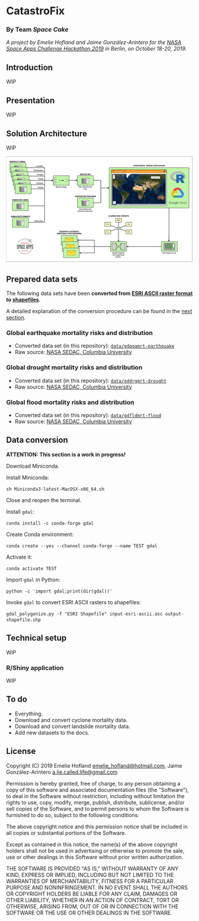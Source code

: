 # CatastroFix

### By Team _Space Cake_

_A project by Emelie Hofland and Jaime González-Arintero for the [NASA Space Apps Challenge Hackathon 2019](https://2019.spaceappschallenge.org/locations/berlin-germany/) in Berlin, on October 18-20, 2019._

## Introduction

WIP

## Presentation

WIP

## Solution Architecture

WIP

![](assets/catastrofix-solution-architecture.png)

## Prepared data sets

The following data sets have been **converted from [ESRI ASCII raster format](http://resources.esri.com/help/9.3/arcgisengine/java/GP_ToolRef/spatial_analyst_tools/esri_ascii_raster_format.htm) to [shapefiles](https://en.wikipedia.org/wiki/Shapefile)**.

A detailed explanation of the conversion procedure can be found in the [next section](https://github.com/Emelieh21/catastrofix-nasa-space-apps#data-conversion).

### Global earthquake mortality risks and distribution
* Converted data set (in this repository): [`data/gdpgamrt-earthquake`](data/gdpgamrt-earthquake)
* Raw source: [NASA SEDAC, Columbia University](https://sedac.ciesin.columbia.edu/data/set/ndh-earthquake-mortality-risks-distribution)

### Global drought mortality risks and distribution
* Converted data set (in this repository): [`data/gddrgmrt-drought`](data/gddrgmrt-drought)
* Raw source: [NASA SEDAC, Columbia University](https://sedac.ciesin.columbia.edu/data/set/ndh-drought-mortality-risks-distribution)

### Global flood mortality risks and distribution
* Converted data set (in this repository): [`data/gdfldmrt-flood`](data/gdfldmrt-flood)
* Raw source: [NASA SEDAC, Columbia University](https://sedac.ciesin.columbia.edu/data/set/ndh-flood-mortality-risks-distribution)

## Data conversion

**ATTENTION: This section is a work in progress!**

Download Miniconda.

Install Miniconda:

    sh Miniconda3-latest-MacOSX-x86_64.sh

Close and reopen the terminal.

Install `gdal`:

    conda install -c conda-forge gdal

Create Conda environment:

    conda create --yes --channel conda-forge --name TEST gdal

Activate it:

    conda activate TEST

Import `gdal` in Python:

    python -c 'import gdal;print(dir(gdal))'

Invoke `gdal` to convert ESRI ASCII rasters to shapefiles:

    gdal_polygonize.py -f "ESRI Shapefile" input-esri-ascii.asc output-shapefile.shp

## Technical setup

WIP

### R/Shiny application

WIP

## To do

* Everything.
* Download and convert cyclone mortality data.
* Download and convert landslide mortality data.
* Add new datasets to the docs.

## License

Copyright (C) 2019 Emelie Hofland <emelie_hofland@hotmail.com>, Jaime González-Arintero <a.lie.called.life@gmail.com>

Permission is hereby granted, free of charge, to any person obtaining a copy of this software and associated documentation files (the "Software"), to deal in the Software without restriction, including without limitation the rights to use, copy, modify, merge, publish, distribute, sublicense, and/or sell
copies of the Software, and to permit persons to whom the Software is furnished to do so, subject to the following conditions:

The above copyright notice and this permission notice shall be included in all copies or substantial portions of the Software.

Except as contained in this notice, the name(s) of the above copyright holders shall not be used in advertising or otherwise to promote the sale, use or
other dealings in this Software without prior written authorization.

THE SOFTWARE IS PROVIDED "AS IS," WITHOUT WARRANTY OF ANY KIND, EXPRESS OR IMPLIED, INCLUDING BUT NOT LIMITED TO THE WARRANTIES OF MERCHANTABILITY,
FITNESS FOR A PARTICULAR PURPOSE AND NONINFRINGEMENT.  IN NO EVENT SHALL THE AUTHORS OR COPYRIGHT HOLDERS BE LIABLE FOR ANY CLAIM, DAMAGES OR OTHER
LIABILITY, WHETHER IN AN ACTION OF CONTRACT, TORT OR OTHERWISE, ARISING FROM, OUT OF OR IN CONNECTION WITH THE SOFTWARE OR THE USE OR OTHER DEALINGS IN THE
SOFTWARE.